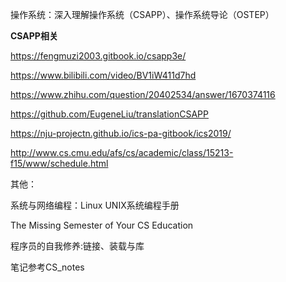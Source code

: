 
操作系统：深入理解操作系统（CSAPP）、操作系统导论（OSTEP）

**CSAPP相关**

https://fengmuzi2003.gitbook.io/csapp3e/

https://www.bilibili.com/video/BV1iW411d7hd

https://www.zhihu.com/question/20402534/answer/1670374116

https://github.com/EugeneLiu/translationCSAPP

https://nju-projectn.github.io/ics-pa-gitbook/ics2019/

http://www.cs.cmu.edu/afs/cs/academic/class/15213-f15/www/schedule.html

其他：

系统与网络编程：Linux UNIX系统编程手册

The Missing Semester of Your CS Education

程序员的自我修养:链接、装载与库

笔记参考CS_notes
